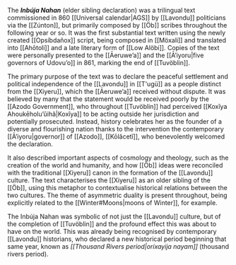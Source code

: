 The ***Inbúja Nahan*** (elder sibling declaration) was a trilingual text commissioned in 860 [[Universal calendar|AGS]] by [[Lavondu]] politicians via the [[Zúnton]], but primarily composed by [[Öb]] scribes throughout the following year or so. It was the first substantial text written using the newly created [[Opsíbdañox]] script, being composed in [[Möxali]] and translated into [[Ahōtoli]] and a late literary form of [[Low Alöbi]]. Copies of the text were personally presented to the [[Āeruweʼa]] and the [[Āʼiyoru|five governors of Udovuʼo]] in 861, marking the end of [[Tuvöblin]].

The primary purpose of the text was to declare the peaceful settlement and political independence of the [[Lavondu]] in [[T'ugü]] as a people distinct from the [[Xiyeru]], which the [[Āeruweʼa]] received without dispute. It was believed by many that the statement would be received poorly by the [[Azodo Government]], who throughout [[Tuvöblin]] had perceived [[Koxĭya Ahoukēholuʼŭihă|Koxĭya]] to be acting outside her jurisdiction and potentially prosecuted. Instead, history celebrates her as the founder of a diverse and flourishing nation thanks to the intervention the contemporary [[Āʼiyoru|governor]] of [[Azodo]], [[Kōlăcetĭ]], who benevolently welcomed the declaration.

It also described important aspects of cosmology and theology, such as the creation of the world and humanity, and how [[Öb]] ideas were reconciled with the traditional [[Xiyeru]] canon in the formation of the [[Lavondu]] culture. The text characterises the [[Xiyeru]] as an older sibling of the [[Öb]], using this metaphor to contextualise historical relations between the two cultures. The theme of asymmetric duality is present throughout, being explicitly related to the [[Winter#Moons|moons of Winter]], for example.

The Inbúja Nahan was symbolic of not just the [[Lavondu]] culture, but of the completion of [[Tuvöblin]] and the profound effect this was about to have on the world. This was already being recognised by contemporary [[Lavondu]] historians, who declared a new historical period beginning that same year, known as *[[Thousand Rivers period|oríxayija nayam]]* (thousand rivers period).